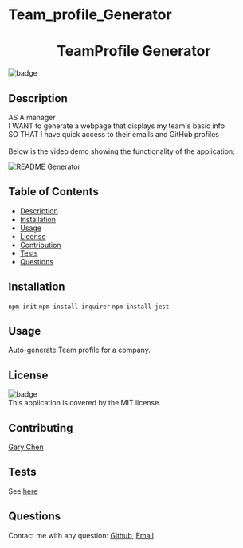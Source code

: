 # Team_profile_Generator


<h1 align="center">TeamProfile Generator</h1>

![badge](https://img.shields.io/badge/license-MIT-brightgreen)<br />

## Description 
AS A manager<br/>
I WANT to generate a webpage that displays my team's basic info<br/>
SO THAT I have quick access to their emails and GitHub profiles<br />
<br/>
Below is the video demo showing the functionality of the application:<br />
  
![README Generator](./Assets/demo.gif)

## Table of Contents

- [Description](#description)
- [Installation](#installation)
- [Usage](#usage)
- [License](#license)
- [Contribution](#contributing)
- [Tests](#tests)
- [Questions](#questions)

## Installation
`npm init` `npm install inquirer` `npm install jest`

## Usage
Auto-generate Team profile for a company.

## License
![badge](https://img.shields.io/badge/license-MIT-brightgreen)<br />
This application is covered by the MIT license.

## Contributing
[Gary Chen](https://github.com/GaryChen513)

## Tests
See [here](./test)

## Questions
Contact me with any question: [Github](https://github.com/GaryChen513), 
[Email](mailto:garychen19970513@gmail.com)

